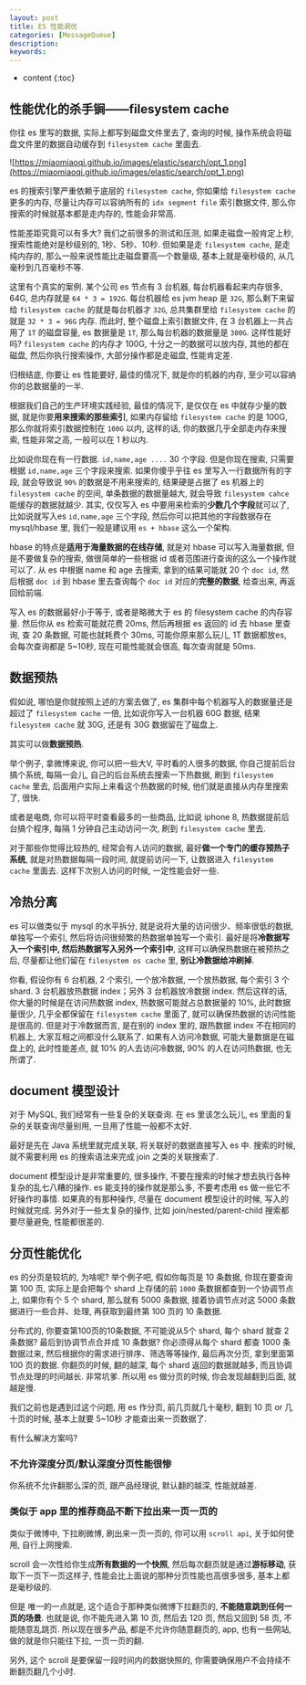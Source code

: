 ```yaml
---
layout: post
title: ES 性能调优
categories: [MessageQueue]
description: 
keywords: 
---
```


* content
{:toc}


## 性能优化的杀手锏——filesystem cache

你往 es 里写的数据, 实际上都写到磁盘文件里去了, 查询的时候, 操作系统会将磁盘文件里的数据自动缓存到 `filesystem cache` 里面去. 

![https://miaomiaoqi.github.io/images/elastic/search/opt_1.png](https://miaomiaoqi.github.io/images/elastic/search/opt_1.png)

es 的搜索引擎严重依赖于底层的 `filesystem cache`, 你如果给 `filesystem cache` 更多的内存, 尽量让内存可以容纳所有的 `idx segment file` 索引数据文件, 那么你搜索的时候就基本都是走内存的, 性能会非常高. 

性能差距究竟可以有多大? 我们之前很多的测试和压测, 如果走磁盘一般肯定上秒, 搜索性能绝对是秒级别的, 1秒、5秒、10秒. 但如果是走 `filesystem cache`, 是走纯内存的, 那么一般来说性能比走磁盘要高一个数量级, 基本上就是毫秒级的, 从几毫秒到几百毫秒不等. 

这里有个真实的案例. 某个公司 es 节点有 3 台机器, 每台机器看起来内存很多, 64G, 总内存就是 `64 * 3 = 192G`. 每台机器给 es jvm heap 是 `32G`, 那么剩下来留给 `filesystem cache` 的就是每台机器才 `32G`, 总共集群里给 `filesystem cache` 的就是 `32 * 3 = 96G` 内存. 而此时, 整个磁盘上索引数据文件, 在 3 台机器上一共占用了 `1T` 的磁盘容量, es 数据量是 `1T`, 那么每台机器的数据量是 `300G`. 这样性能好吗?  `filesystem cache` 的内存才 100G, 十分之一的数据可以放内存, 其他的都在磁盘, 然后你执行搜索操作, 大部分操作都是走磁盘, 性能肯定差. 

归根结底, 你要让 es 性能要好, 最佳的情况下, 就是你的机器的内存, 至少可以容纳你的总数据量的一半. 

根据我们自己的生产环境实践经验, 最佳的情况下, 是仅仅在 es 中就存少量的数据, 就是你要**用来搜索的那些索引**, 如果内存留给 `filesystem cache` 的是 100G, 那么你就将索引数据控制在 `100G` 以内, 这样的话, 你的数据几乎全部走内存来搜索, 性能非常之高, 一般可以在 1 秒以内. 

比如说你现在有一行数据. `id,name,age ....` 30 个字段. 但是你现在搜索, 只需要根据 `id,name,age` 三个字段来搜索. 如果你傻乎乎往 es 里写入一行数据所有的字段, 就会导致说 `90%` 的数据是不用来搜索的, 结果硬是占据了 es 机器上的 `filesystem cache` 的空间, 单条数据的数据量越大, 就会导致 `filesystem cahce` 能缓存的数据就越少. 其实, 仅仅写入 es 中要用来检索的**少数几个字段**就可以了, 比如说就写入es `id,name,age` 三个字段, 然后你可以把其他的字段数据存在 mysql/hbase 里, 我们一般是建议用 `es + hbase` 这么一个架构. 

hbase 的特点是**适用于海量数据的在线存储**, 就是对 hbase 可以写入海量数据, 但是不要做复杂的搜索, 做很简单的一些根据 id 或者范围进行查询的这么一个操作就可以了. 从 es 中根据 name 和 age 去搜索, 拿到的结果可能就 20 个 `doc id`, 然后根据 `doc id` 到 hbase 里去查询每个 `doc id` 对应的**完整的数据**, 给查出来, 再返回给前端. 

写入 es 的数据最好小于等于, 或者是略微大于 es 的 filesystem cache 的内存容量. 然后你从 es 检索可能就花费 20ms, 然后再根据 es 返回的 id 去 hbase 里查询, 查 20 条数据, 可能也就耗费个 30ms, 可能你原来那么玩儿, 1T 数据都放es, 会每次查询都是 5~10秒, 现在可能性能就会很高, 每次查询就是 50ms. 



## 数据预热

假如说, 哪怕是你就按照上述的方案去做了, es 集群中每个机器写入的数据量还是超过了 `filesystem cache` 一倍, 比如说你写入一台机器 60G 数据, 结果 `filesystem cache` 就 30G, 还是有 30G 数据留在了磁盘上. 

其实可以做**数据预热**. 

举个例子, 拿微博来说, 你可以把一些大V, 平时看的人很多的数据, 你自己提前后台搞个系统, 每隔一会儿, 自己的后台系统去搜索一下热数据, 刷到 `filesystem cache` 里去, 后面用户实际上来看这个热数据的时候, 他们就是直接从内存里搜索了, 很快. 

或者是电商, 你可以将平时查看最多的一些商品, 比如说 iphone 8, 热数据提前后台搞个程序, 每隔 1 分钟自己主动访问一次, 刷到 `filesystem cache` 里去. 

对于那些你觉得比较热的, 经常会有人访问的数据, 最好**做一个专门的缓存预热子系统**, 就是对热数据每隔一段时间, 就提前访问一下, 让数据进入 `filesystem cache` 里面去. 这样下次别人访问的时候, 一定性能会好一些. 

## 冷热分离

es 可以做类似于 mysql 的水平拆分, 就是说将大量的访问很少、频率很低的数据, 单独写一个索引, 然后将访问很频繁的热数据单独写一个索引. 最好是将**冷数据写入一个索引中, 然后热数据写入另外一个索引中**, 这样可以确保热数据在被预热之后, 尽量都让他们留在 `filesystem os cache` 里, **别让冷数据给冲刷掉**. 

你看, 假设你有 6 台机器, 2 个索引, 一个放冷数据, 一个放热数据, 每个索引 3 个shard. 3 台机器放热数据 index；另外 3 台机器放冷数据 index. 然后这样的话, 你大量的时候是在访问热数据 index, 热数据可能就占总数据量的 10%, 此时数据量很少, 几乎全都保留在 `filesystem cache` 里面了, 就可以确保热数据的访问性能是很高的. 但是对于冷数据而言, 是在别的 index 里的, 跟热数据 index 不在相同的机器上, 大家互相之间都没什么联系了. 如果有人访问冷数据, 可能大量数据是在磁盘上的, 此时性能差点, 就 10% 的人去访问冷数据, 90% 的人在访问热数据, 也无所谓了. 

## document 模型设计

对于 MySQL, 我们经常有一些复杂的关联查询. 在 es 里该怎么玩儿, es 里面的复杂的关联查询尽量别用, 一旦用了性能一般都不太好. 

最好是先在 Java 系统里就完成关联, 将关联好的数据直接写入 es 中. 搜索的时候, 就不需要利用 es 的搜索语法来完成 join 之类的关联搜索了. 

document 模型设计是非常重要的, 很多操作, 不要在搜索的时候才想去执行各种复杂的乱七八糟的操作. es 能支持的操作就是那么多, 不要考虑用 es 做一些它不好操作的事情. 如果真的有那种操作, 尽量在 document 模型设计的时候, 写入的时候就完成. 另外对于一些太复杂的操作, 比如 join/nested/parent-child 搜索都要尽量避免, 性能都很差的. 

## 分页性能优化

es 的分页是较坑的, 为啥呢? 举个例子吧, 假如你每页是 10 条数据, 你现在要查询第 100 页, 实际上是会把每个 shard 上存储的前 `1000` 条数据都查到一个协调节点上, 如果你有个 5 个 shard, 那么就有 5000 条数据, 接着协调节点对这 5000 条数据进行一些合并、处理, 再获取到最终第 100 页的 10 条数据. 

分布式的, 你要查第100页的10条数据, 不可能说从5个 shard, 每个 shard 就查 2 条数据? 最后到协调节点合并成 10 条数据? 你必须得从每个 shard 都查 1000 条数据过来, 然后根据你的需求进行排序、筛选等等操作, 最后再次分页, 拿到里面第 100 页的数据. 你翻页的时候, 翻的越深, 每个 shard 返回的数据就越多, 而且协调节点处理的时间越长. 非常坑爹. 所以用 es 做分页的时候, 你会发现越翻到后面, 就越是慢. 

我们之前也是遇到过这个问题, 用 es 作分页, 前几页就几十毫秒, 翻到 10 页 or 几十页的时候, 基本上就要 5~10秒 才能查出来一页数据了. 

有什么解决方案吗? 

### 不允许深度分页/默认深度分页性能很惨

你系统不允许翻那么深的页, 跟产品经理说, 默认翻的越深, 性能就越差. 

### 类似于 app 里的推荐商品不断下拉出来一页一页的

类似于微博中, 下拉刷微博, 刷出来一页一页的, 你可以用 `scroll api`, 关于如何使用, 自行上网搜索. 

scroll 会一次性给你生成**所有数据的一个快照**, 然后每次翻页就是通过**游标移动**, 获取下一页下一页这样子, 性能会比上面说的那种分页性能也高很多很多, 基本上都是毫秒级的. 

但是 唯一的一点就是, 这个适合于那种类似微博下拉翻页的, **不能随意跳到任何一页的场景**. 也就是说, 你不能先进入第 10 页, 然后去 120 页, 然后又回到 58 页, 不能随意乱跳页. 所以现在很多产品, 都是不允许你随意翻页的, app, 也有一些网站, 做的就是你只能往下拉, 一页一页的翻. 

另外, 这个 scroll 是要保留一段时间内的数据快照的, 你需要确保用户不会持续不断翻页翻几个小时. 

